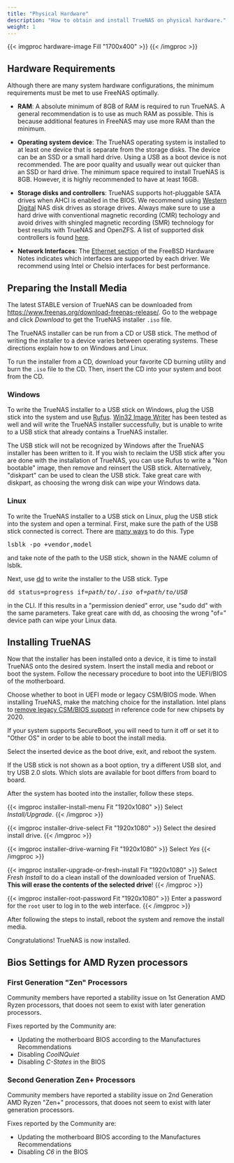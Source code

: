 ```yaml
---
title: "Physical Hardware"
description: "How to obtain and install TrueNAS on physical hardware."
weight: 1
---
```


{{< imgproc hardware-image Fill "1700x400" >}}
{{< /imgproc >}}

## Hardware Requirements

Although there are many system hardware configurations, the minimum
requirements must be met to use FreeNAS optimally.

* **RAM**: A absolute minimum of 8GB of RAM is required to run TrueNAS.
  A general recommendation is to use as much RAM as possible. This is
  because additional features in FreeNAS may use more RAM
  than the minimum.

* **Operating system device**: The TrueNAS operating system is installed
to at least one device that is separate from the storage disks. The
device can be an SSD or a small hard drive. Using a USB as a boot device is not
recommended. The are poor quality and usually wear out quicker than an SSD or
hard drive. The minimum space required to install TrueNAS is 8GB. However, it
is highly recommended to have at least 16GB.

* **Storage disks and controllers**: TrueNAS supports hot-pluggable
  SATA drives when AHCI is enabled in the BIOS. We recommend using
  [Western Digital](https://www.westerndigital.com/products/internal-drives#enterprise "Western Digital")
  NAS disk drives as storage drives. Always make sure to use a hard drive with conventional magnetic recording 
  (CMR) techology and avoid drives with shingled magnetic recording (SMR) technology for best results with TrueNAS and OpenZFS. 
  A list of supported disk controllers is found [here](https://www.freebsd.org/releases/11.3R/hardware.html#disk).
* **Network Interfaces**: The [Ethernet section](https://www.freebsd.org/releases/11.3R/hardware.html#ethernet)
  of the FreeBSD Hardware Notes indicates which interfaces are supported by each driver. 
  We recommend using Intel or Chelsio interfaces for best performance.

## Preparing the Install Media

The latest STABLE version of TrueNAS can be downloaded from
https://www.freenas.org/download-freenas-release/. Go to the webpage
and click *Download* to get the TrueNAS installer `.iso` file.

The TrueNAS installer can be run from a CD or USB stick. The method of
writing the installer to a device varies between operating systems.
These directions explain how to on Windows and Linux.

To run the installer from a CD, download your favorite CD burning
utility and burn the `.iso` file to the CD. Then, insert the CD into
your system and boot from the CD.

### Windows

To write the TrueNAS installer to a USB stick on Windows, plug the USB stick into
the system and use [Rufus](http://rufus.akeo.ie/). 
[Win32 Image Writer](https://launchpad.net/win32-image-writer/) has been tested as well and will write
the TrueNAS installer successfully, but is unable to write to a USB stick that already contains a 
TrueNAS installer.

The USB stick will not be recognized by Windows after the TrueNAS installer has been written to it.
If you wish to reclaim the USB stick after you are done with the installation of TrueNAS, 
you can use Rufus to write a "Non bootable" image, then remove and reinsert the USB stick. Alternatively,
"diskpart" can be used to clean the USB stick. Take great care with diskpart, as choosing the wrong disk
can wipe your Windows data.

### Linux

To write the TrueNAS installer to a USB stick on Linux, plug the USB stick into the
system and open a terminal. First, make sure the path of the USB stick
connected is correct. There are
[many ways](https://www.tecmint.com/find-usb-device-name-in-linux/ "Find USB Device")
to do this. Type

<pre>
lsblk -po +vendor,model
</pre>
and take note of the path to the USB stick, shown in the NAME column of lsblk.

Next, use [dd](https://en.wikipedia.org/wiki/Dd_(Unix)) to write
the installer to the USB stick. Type

<pre>
dd status=progress if=<i>path/to/.iso</i> of=<i>path/to/USB</i>
</pre>
in the CLI. If this results in a "permission denied" error, use "sudo dd" with the same parameters.
Take great care with dd, as choosing the wrong "of=" device path can wipe your Linux data.

## Installing TrueNAS

Now that the installer has been installed onto a device, it is time to
install TrueNAS onto the desired system. 
Insert the install media
and reboot or boot the system. Follow the necessary procedure to boot
into the UEFI/BIOS of the motherboard. 

Choose whether to boot in UEFI mode or legacy CSM/BIOS mode. When installing TrueNAS,
make the matching choice for the installation. Intel plans to
[remove legacy CSM/BIOS support](https://www.zdnet.com/article/intel-were-ending-all-legacy-bios-support-by-2020/) in
reference code for new chipsets by 2020.

If your system supports SecureBoot, you will need to turn it off or set
it to "Other OS" in order to be able to boot the install media.

Select the inserted device as the boot drive, exit, and reboot the system.

If the USB stick is not shown as a boot option, try a different USB slot,
and try USB 2.0 slots. Which slots are available for boot differs from
board to board.

After the system has booted into the installer, follow these steps.

{{< imgproc installer-install-menu Fit "1920x1080" >}}
Select <i>Install/Upgrade</i>.
{{< /imgproc >}}

{{< imgproc installer-drive-select Fit "1920x1080" >}}
Select the desired install drive.
{{< /imgproc >}}

{{< imgproc installer-drive-warning Fit "1920x1080" >}}
Select <i>Yes</i>
{{< /imgproc >}}

{{< imgproc installer-upgrade-or-fresh-install Fit "1920x1080" >}}
Select <i>Fresh Install</i> to do a clean install of the downloaded
version of TrueNAS. <b>This will erase the contents of the selected
drive</b>!
{{< /imgproc >}}

{{< imgproc installer-root-password Fit "1920x1080" >}}
Enter a password for the <code>root</code> user to log in to the web
interface.
{{< /imgproc >}}

After following the steps to install, reboot the system and remove the
install media.

Congratulations! TrueNAS is now installed.

## Bios Settings for AMD Ryzen processors

### First Generation "Zen" Processors

Community members have reported a stability issue on 1st Generation AMD Ryzen processors, that dooes not seem to exist with later generation processors.

Fixes reported by the Community are:
 + Updating the motherboard BIOS according to the Manufactures Recommendations
 + Disabling *CoolNQuiet*
 + Disabling *C-States* in the BIOS

### Second Generation Zen+ Processors

Community members have reported a stability issue on 2nd Generation AMD Ryzen "Zen+" processors, that dooes not seem to exist with later generation processors.

Fixes reported by the Community are:
 + Updating the motherboard BIOS according to the Manufactures Recommendations
 + Disabling *C6* in the BIOS

